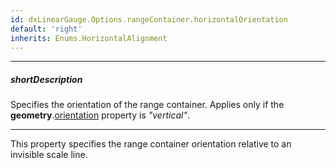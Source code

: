 ```yaml
---
id: dxLinearGauge.Options.rangeContainer.horizontalOrientation
default: 'right'
inherits: Enums.HorizontalAlignment
---
```

---
##### shortDescription
Specifies the orientation of the range container. Applies only if the **geometry**.[orientation](/api-reference/10%20UI%20Components/dxLinearGauge/1%20Configuration/geometry/orientation.md '/Documentation/ApiReference/UI_Components/dxLinearGauge/Configuration/geometry/#orientation') property is *"vertical"*.

---
This property specifies the range container orientation relative to an invisible scale line.
